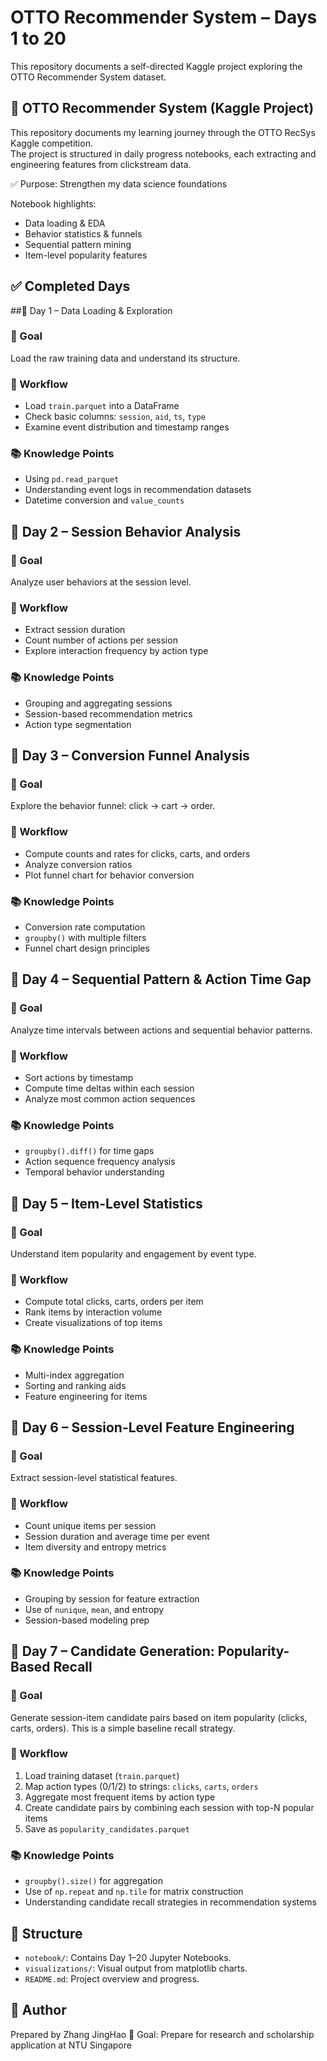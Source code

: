 # OTTO Recommender System – Days 1 to 20

This repository documents a self-directed Kaggle project exploring the OTTO Recommender System dataset.

## 🛒 OTTO Recommender System (Kaggle Project)

This repository documents my learning journey through the OTTO RecSys Kaggle competition.  
The project is structured in daily progress notebooks, each extracting and engineering features from clickstream data.

✅ Purpose: Strengthen my data science foundations  


Notebook highlights:
- Data loading & EDA
- Behavior statistics & funnels
- Sequential pattern mining
- Item-level popularity features

## ✅ Completed Days

##📘 Day 1 – Data Loading & Exploration

### 🎯 Goal  
Load the raw training data and understand its structure.

### 🧩 Workflow  
- Load `train.parquet` into a DataFrame  
- Check basic columns: `session`, `aid`, `ts`, `type`  
- Examine event distribution and timestamp ranges  

### 📚 Knowledge Points  
- Using `pd.read_parquet`  
- Understanding event logs in recommendation datasets  
- Datetime conversion and `value_counts`

## 📘 Day 2 – Session Behavior Analysis

### 🎯 Goal  
Analyze user behaviors at the session level.

### 🧩 Workflow  
- Extract session duration  
- Count number of actions per session  
- Explore interaction frequency by action type  

### 📚 Knowledge Points  
- Grouping and aggregating sessions  
- Session-based recommendation metrics  
- Action type segmentation

## 📘 Day 3 – Conversion Funnel Analysis

### 🎯 Goal  
Explore the behavior funnel: click → cart → order.

### 🧩 Workflow  
- Compute counts and rates for clicks, carts, and orders  
- Analyze conversion ratios  
- Plot funnel chart for behavior conversion  

### 📚 Knowledge Points  
- Conversion rate computation  
- `groupby()` with multiple filters  
- Funnel chart design principles

## 📘 Day 4 – Sequential Pattern & Action Time Gap

### 🎯 Goal  
Analyze time intervals between actions and sequential behavior patterns.

### 🧩 Workflow  
- Sort actions by timestamp  
- Compute time deltas within each session  
- Analyze most common action sequences  

### 📚 Knowledge Points  
- `groupby().diff()` for time gaps  
- Action sequence frequency analysis  
- Temporal behavior understanding

## 📘 Day 5 – Item-Level Statistics

### 🎯 Goal  
Understand item popularity and engagement by event type.

### 🧩 Workflow  
- Compute total clicks, carts, orders per item  
- Rank items by interaction volume  
- Create visualizations of top items  

### 📚 Knowledge Points  
- Multi-index aggregation  
- Sorting and ranking aids  
- Feature engineering for items

## 📘 Day 6 – Session-Level Feature Engineering

### 🎯 Goal  
Extract session-level statistical features.

### 🧩 Workflow  
- Count unique items per session  
- Session duration and average time per event  
- Item diversity and entropy metrics  

### 📚 Knowledge Points  
- Grouping by session for feature extraction  
- Use of `nunique`, `mean`, and entropy  
- Session-based modeling prep

## 📘 Day 7 – Candidate Generation: Popularity-Based Recall

### 🎯 Goal

Generate session-item candidate pairs based on item popularity (clicks, carts, orders). This is a simple baseline recall strategy.

### 🧩 Workflow

1. Load training dataset (`train.parquet`)
2. Map action types (0/1/2) to strings: `clicks`, `carts`, `orders`
3. Aggregate most frequent items by action type
4. Create candidate pairs by combining each session with top-N popular items
5. Save as `popularity_candidates.parquet`

### 📚 Knowledge Points

- `groupby().size()` for aggregation
- Use of `np.repeat` and `np.tile` for matrix construction
- Understanding candidate recall strategies in recommendation systems

## 📂 Structure

- `notebook/`: Contains Day 1–20 Jupyter Notebooks.
- `visualizations/`: Visual output from matplotlib charts.
- `README.md`: Project overview and progress.

## 📌 Author

Prepared by Zhang JingHao 
🎯 Goal: Prepare for research and scholarship application at NTU Singapore
